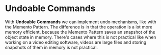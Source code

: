 # Undoable Commands

With **Undoable Commands** we can implement undo mechanisms, like with the Memento Pattern. The difference is in that the operation is a lot more memory efficient, because the Memento Pattern saves an snapshot of the object state in memory. There's cases where this is not practical like when working on a video editing software, videos are large files and storing snapshots of them in memory is not practical.